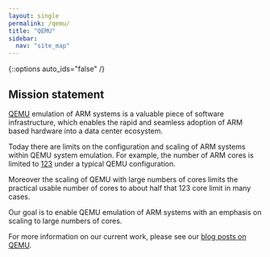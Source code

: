 ```yaml
---
layout: single
permalink: /qemu/
title: "QEMU"
sidebar:
  nav: "site_map"
---
```


{::options auto_ids="false" /}

## Mission statement  

[QEMU](/qemu/getting_started) emulation of ARM systems is a valuable piece of software infrastructure, which enables the rapid and seamless adoption of ARM based hardware into a data center ecosystem.

Today there are limits on the configuration and scaling of ARM systems within QEMU system emulation.  For example, the number of ARM cores is limited to [123](qemu-arm-about-the-123-core-limit) under a typical QEMU configuration.

Moreover the scaling of QEMU with large numbers of cores limits the practical usable number of cores to about half that 123 core limit in many cases.

Our goal is to enable QEMU emulation of ARM systems with an emphasis on scaling to large numbers of cores.

For more information on our current work, please see our [blog posts on QEMU](/categories/#qemu).

  